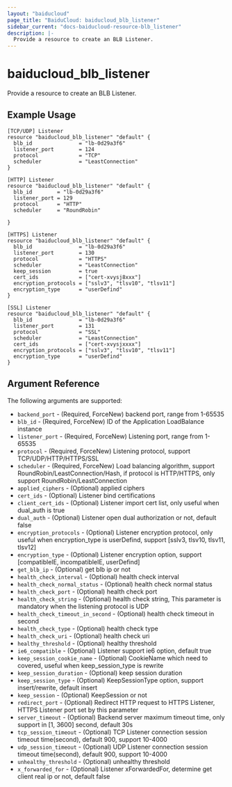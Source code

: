 ```yaml
---
layout: "baiducloud"
page_title: "BaiduCloud: baiducloud_blb_listener"
sidebar_current: "docs-baiducloud-resource-blb_listener"
description: |-
  Provide a resource to create an BLB Listener.
---
```


# baiducloud_blb_listener

Provide a resource to create an BLB Listener.

## Example Usage

```hcl
[TCP/UDP] Listener
resource "baiducloud_blb_listener" "default" {
  blb_id               = "lb-0d29a3f6"
  listener_port        = 124
  protocol             = "TCP"
  scheduler            = "LeastConnection"
}

[HTTP] Listener
resource "baiducloud_blb_listener" "default" {
  blb_id        = "lb-0d29a3f6"
  listener_port = 129
  protocol      = "HTTP"
  scheduler     = "RoundRobin"

}

[HTTPS] Listener
resource "baiducloud_blb_listener" "default" {
  blb_id               = "lb-0d29a3f6"
  listener_port        = 130
  protocol             = "HTTPS"
  scheduler            = "LeastConnection"
  keep_session         = true
  cert_ids             = ["cert-xvysj8xxx"]
  encryption_protocols = ["sslv3", "tlsv10", "tlsv11"]
  encryption_type      = "userDefind"
}

[SSL] Listener
resource "baiducloud_blb_listener" "default" {
  blb_id               = "lb-0d29a3f6"
  listener_port        = 131
  protocol             = "SSL"
  scheduler            = "LeastConnection"
  cert_ids             = ["cert-xvysjxxxx"]
  encryption_protocols = ["sslv3", "tlsv10", "tlsv11"]
  encryption_type      = "userDefind"
}
```

## Argument Reference

The following arguments are supported:

* `backend_port` - (Required, ForceNew) backend port, range from 1-65535
* `blb_id` - (Required, ForceNew) ID of the Application LoadBalance instance
* `listener_port` - (Required, ForceNew) Listening port, range from 1-65535
* `protocol` - (Required, ForceNew) Listening protocol, support TCP/UDP/HTTP/HTTPS/SSL
* `scheduler` - (Required, ForceNew) Load balancing algorithm, support RoundRobin/LeastConnection/Hash, if protocol is HTTP/HTTPS, only support RoundRobin/LeastConnection
* `applied_ciphers` - (Optional) applied ciphers
* `cert_ids` - (Optional) Listener bind certifications
* `client_cert_ids` - (Optional) Listener import cert list, only useful when dual_auth is true
* `dual_auth` - (Optional) Listener open dual authorization or not, default false
* `encryption_protocols` - (Optional) Listener encryption protocol, only useful when encryption_type is userDefind, support [sslv3, tlsv10, tlsv11, tlsv12]
* `encryption_type` - (Optional) Listener encryption option, support [compatibleIE, incompatibleIE, userDefind]
* `get_blb_ip` - (Optional) get blb ip or not
* `health_check_interval` - (Optional) health check interval
* `health_check_normal_status` - (Optional) health check normal status
* `health_check_port` - (Optional) health check port
* `health_check_string` - (Optional) health check string, This parameter is mandatory when the listening protocol is UDP
* `health_check_timeout_in_second` - (Optional) health check timeout in second
* `health_check_type` - (Optional) health check type
* `health_check_uri` - (Optional) health check uri
* `healthy_threshold` - (Optional) healthy threshold
* `ie6_compatible` - (Optional) Listener support ie6 option, default true
* `keep_session_cookie_name` - (Optional) CookieName which need to covered, useful when keep_session_type is rewrite
* `keep_session_duration` - (Optional) keep session duration
* `keep_session_type` - (Optional) KeepSessionType option, support insert/rewrite, default insert
* `keep_session` - (Optional) KeepSession or not
* `redirect_port` - (Optional) Redirect HTTP request to HTTPS Listener, HTTPS Listener port set by this parameter
* `server_timeout` - (Optional) Backend server maximum timeout time, only support in [1, 3600] second, default 30s
* `tcp_session_timeout` - (Optional) TCP Listener connection session timeout time(second), default 900, support 10-4000
* `udp_session_timeout` - (Optional) UDP Listener connection session timeout time(second), default 900, support 10-4000
* `unhealthy_threshold` - (Optional) unhealthy threshold
* `x_forwarded_for` - (Optional) Listener xForwardedFor, determine get client real ip or not, default false


